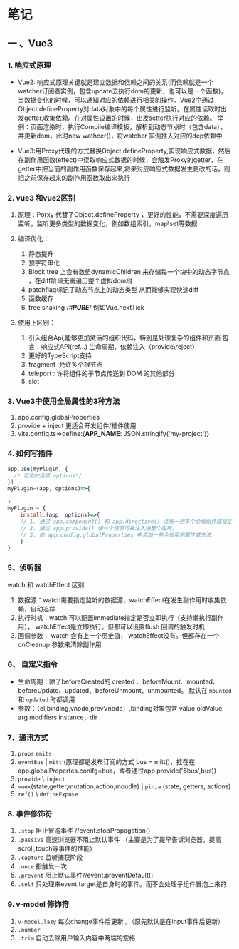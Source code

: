 # 笔记

## 一 、Vue3

### 1. 响应式原理

+ Vue2: 响应式原理关键就是建立数据和依赖之间的关系(而依赖就是一个watcher订阅者实例，包含update去执行dom的更新，也可以是一个函数)，当数据变化的时候，可以通知对应的依赖进行相关的操作。Vue2中通过Object.defineProperty对data对象中的每个属性进行监听。在属性读取时出发getter,收集依赖。在对属性设置的时候，出发setter执行对应的依赖。
举例：页面渲染时，执行Compile编译模板，解析到动态节点时（包含data），并更新dom，此时new wathcer()，将watcher 实例推入对应的dep依赖中

+ Vue3:用Proxy代理的方式替换Object.defineProperty,实现响应式数据，然后在副作用函数(effect)中读取响应式数据的时候，会触发Proxy的getter，在getter中把当前的副作用函数保存起来,将来对应响应式数据发生更改的话，则把之前保存起来的副作用函数取出来执行

### 2. vue3 和vue2区别

1. 原理：Porxy 代替了Object.defineProperty ，更好的性能，不需要深度遍历监听，监听更多类型的数据变化，例如数组索引，map\set等数据

2. 编译优化：
    1. 静态提升
    2. 预字符串化
    3. Block tree 上会有数组dynamicChildren 来存储每一个块中的动态字节点 ，在diff阶段无需遍历整个虚拟dom树
    4. patchflag标记了动态节点上的动态类型 从而能够实现快速diff
    5. 函数缓存
    6. tree shaking /*#__PURE__*/  例如Vue.nextTick 

3. 使用上区别：
    1. 引入组合Api,能够更加灵活的组织代码，特别是处理复杂的组件和页面 包含：响应式API(ref…) 生命周期、依赖注入（provide\reject）
    2. 更好的TypeScript支持
    3. fragment :允许多个根节点
    4. teleport : 许将组件的子节点传送到 DOM 的其他部分
    5. slot

### 3. Vue3中使用全局属性的3种方法

1. app.config.globalProperties
2. provide + inject 更适合开发组件/插件使用
3. vite.config.ts=>define:{__APP_NAME__: JSON.stringify('my-project')}

### 4. 如何写插件

```javascript
app.use(myPlugin, {
  /* 可选的选项 options*/
})
myPlugin=(app, options)=>{

}
myPlugin = {
    install:(app, options)=>{
    // 1. 通过 app.component() 和 app.directive() 注册一到多个全局组件或自定义指令。
    // 2. 通过 app.provide() 使一个资源可被注入进整个应用。
    // 3. 向 app.config.globalProperties 中添加一些全局实例属性或方法
    }
}
```

### 5、侦听器

watch 和 watchEffect 区别

1. 数据源：watch需要指定监听的数据源，watchEffect在发生副作用时收集依赖，自动追踪
2. 执行时机：watch 可以配置immediate指定是否立即执行（支持懒执行副作用）， watchEffect是立即执行。但都可以设置flush 回调的触发时机
3. 回调参数： watch 会有上一个历史值， watchEffect没有。但都存在一个onCleanup 参数来清除副作用

### 6、 自定义指令

- 生命周期：除了beforeCreated的 created 、beforeMount、mounted、beforeUpdate、updated、beforeUnmount、unmounted。 默认在 `mounted` 和 `updated` 时都调用
- 参数：（el,binding,vnode,prevVnode）,binding对象包含 value oldValue arg modifiers instance，dir

### 7、通讯方式

1. `props` `emits`
2. `eventBus` | `mitt` (原理都是发布订阅的方式 bus = mitt()，挂在在app.globalPropertes.conifg=bus，或者通过app.provide('$bus',bus))
3. `provide` \ `inject`
4. `vuex`(state,getter,mutation,action,moudle) | `pinia` (state, getters, actions)
5. `ref()` \ `defineExpose `


### 8. 事件修饰符

1. `.stop` 阻止冒泡事件 //event.stopPropagation()
2. `.passive` 高速浏览器不阻止默认事件 （主要是为了提早告诉浏览器，提高scroll,touch等事件的性能）
3. `.capture` 监听捕获阶段
4. `.once` 指触发一次
5. `.prevent` 阻止默认事件//event.preventDefault() 
6. `.self` 只处理来event.target是自身时的事件。而不会处理子组件冒泡上来的

### 9. v-model 修饰符

1. `v-model.lazy` 每次change事件后更新 。（原先默认是在input事件后更新）
2. `.number`
3. `.trim` 自动去除用户输入内容中两端的空格
